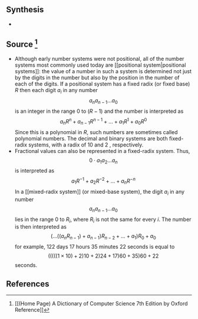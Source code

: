 ## Synthesis
- 
## Source [^1]
- Although early number systems were not positional, all of the number systems most commonly used today are [[positional system|positional systems]]: the value of a number in such a system is determined not just by the digits in the number but also by the position in the number of each of the digits. If a positional system has a fixed radix (or fixed base) $R$ then each digit $a_{i}$ in any number$$a_{n} a_{n-1} \ldots a_{0}$$is an integer in the range 0 to $(R-1)$ and the number is interpreted as$$a_{n} R^{n}+a_{n-1} R^{n-1}+\ldots+a_{1} R^{1}+a_{0} R^{0}$$Since this is a polynomial in $R$, such numbers are sometimes called polynomial numbers. The decimal and binary systems are both fixed-radix systems, with a radix of 10 and 2 , respectively.
- Fractional values can also be represented in a fixed-radix system. Thus,$$0 \cdot a_{1} a_{2} \ldots a_{n}$$is interpreted as$$a_{1} R^{-1}+a_{2} R^{-2}+\ldots+a_{n} R^{-n}$$In a [[mixed-radix system]] (or mixed-base system), the digit $a_{i}$ in any number$$a_{n} a_{n-1} \ldots a_{0}$$lies in the range 0 to $R_{i}$, where $R_{i}$ is not the same for every $i$. The number is then interpreted as$$\left(\ldots\left(\left(a_{n} R_{n-1}\right)+a_{n-1}\right) R_{n-2}+\ldots+a_{1}\right) R_{0}+a_{0}$$for example, 122 days 17 hours 35 minutes 22 seconds is equal to$$(((((1 \times 10)+2) 10+2) 24+17) 60+35) 60+22$$seconds.
## References

[^1]: [[(Home Page) A Dictionary of Computer Science 7th Edition by Oxford Reference]]
